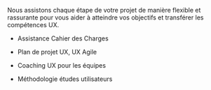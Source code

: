 Nous assistons chaque étape de votre projet de manière flexible et rassurante pour vous aider à atteindre vos objectifs et transférer les compétences UX.

* Assistance Cahier des Charges

* Plan de projet UX, UX Agile

* Coaching UX pour les équipes

* Méthodologie études utilisateurs